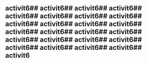 
## activit6## activit6## activit6## activit6## activit6## activit6## activit6## activit6## activit6## activit6## activit6## activit6## activit6## activit6## activit6## activit6## activit6## activit6## activit6## activit6## activit6## activit6## activit6## activit6## activit6

